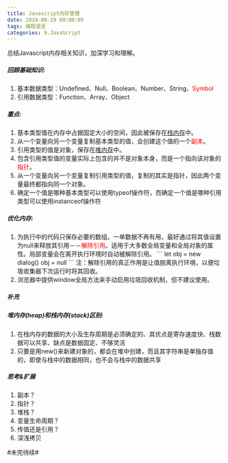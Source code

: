 ```yaml
---
title: Javascript内存管理
date: 2019-08-29 00:00:05
tags: 编程语言
categories: 9.JavaScript
---
```

<p>总结Javascript内存相关知识，加深学习和理解。</p>
<style type="text/css">
.red{color:red;}
</style>

<!-- more -->

<h5>回顾基础知识:</h5>
<ol>
  <li>基本数据类型：Undefined、Null、Boolean、Number、String、<span class="red">Symbol</span></li>
  <li>引用数据类型：Function、Array、Object</li>
</ol>

<h5>重点:</h5>
<ol>
  <li>基本类型值在内存中占据固定大小的空间，因此被保存在<a href="#index">栈内存</a>中。</li>
  <li>从一个变量向另一个变量复制基本类型的值，会创建这个值的一个<span class="red">副本</span>。</li>
  <li>引用类型的值是对象，保存在<a href="#index">堆内存</a>中。</li>
  <li>包含引用类型值的变量实际上包含的并不是对象本身，而是一个指向该对象的<span class="red">指针</span>。</li>
  <li>从一个变量向另一个变量复制引用类型的值，复制的其实是指针，因此两个变量最终都指向同一个对象。</li>
  <li>确定一个值是哪种基本类型可以使用typeof操作符，而确定一个值是哪种引用类型可以使用instanceof操作符</li>
</ol>

<h5>优化内存:</h5>
<ol>
  <li>为执行中的代码只保存必要的数组。一单数据不再有用，最好通过将其值设置为null来释放其引用－－<span class="red">解除引用</span>。适用于大多数全局变量和全局对象的属性。局部变量会在离开执行环境时自动被解除引用。
  ```
  let obj = new dialog()
  obj = null
  ```
  注：解除引用的真正作用是让值脱离执行环境，以便垃圾收集器下次运行时将其回收。
  </li>
  <li>浏览器中提供window全局方法来手动启用垃圾回收机制，但不建议使用。</li>
</ol>


<h5>补充</h5>
<h5 name="index">堆内存(heap)和栈内存(stack)区别:</h5>
<ol>
  <li>在栈内存的数据的大小及生存周期是必须确定的、其优点是寄存速度快、栈数据可以共享、缺点是数据固定、不够灵活</li>
  <li>只要是用new()来新建对象的，都会在堆中创建，而且其字符串是单独存值的，即使与栈中的数据相同，也不会与栈中的数据共享</li>
</ol>

<h5>思考&扩展</h5>
<ol>
  <li>副本？</li>
  <li>指针？</li>
  <li>堆栈？</li>
  <li>变量生命周期？</li>
  <li>传值还是引用？</li>
  <li>深浅拷贝</li>
</ol>

#未完待续#